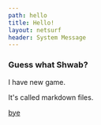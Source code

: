 ```yaml
---
path: hello
title: Hello!
layout: netsurf
header: System Message
---
```


### Guess what Shwab?

I have new game. 

It's called markdown files. 

[bye](/bye)